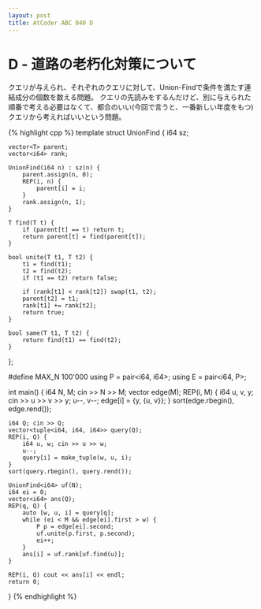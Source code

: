 ```yaml
---
layout: post
title: AtCoder ABC 040 D
---
```


# D - 道路の老朽化対策について

クエリが与えられ、それぞれのクエリに対して、Union-Findで条件を満たす連結成分の個数を数える問題。
クエリの先読みをするんだけど、別に与えられた順番で考える必要はなくて、都合のいい(今回で言うと、一番新しい年度をもつ)クエリから考えればいいという問題。

{% highlight cpp %}
template<typename T>
struct UnionFind {
    i64 sz;

    vector<T> parent;
    vector<i64> rank;

    UnionFind(i64 n) : sz(n) {
        parent.assign(n, 0);
        REP(i, n) {
            parent[i] = i;
        }
        rank.assign(n, 1);
    }

    T find(T t) {
        if (parent[t] == t) return t;
        return parent[t] = find(parent[t]);
    }

    bool unite(T t1, T t2) {
        t1 = find(t1);
        t2 = find(t2);
        if (t1 == t2) return false;

        if (rank[t1] < rank[t2]) swap(t1, t2);
        parent[t2] = t1;
        rank[t1] += rank[t2];
        return true;
    }

    bool same(T t1, T t2) {
        return find(t1) == find(t2);
    }
};

#define MAX_N 100'000
using P = pair<i64, i64>;
using E = pair<i64, P>;

int main() {
    i64 N, M; cin >> N >> M;
    vector<E> edge(M);
    REP(i, M) {
        i64 u, v, y; cin >> u >> v >> y;
        u--, v--;
        edge[i] = {y, {u, v}};
    }
    sort(edge.rbegin(), edge.rend());

    i64 Q; cin >> Q;
    vector<tuple<i64, i64, i64>> query(Q);
    REP(i, Q) {
        i64 u, w; cin >> u >> w;
        u--;
        query[i] = make_tuple(w, u, i);
    }
    sort(query.rbegin(), query.rend());

    UnionFind<i64> uf(N);
    i64 ei = 0;
    vector<i64> ans(Q);
    REP(q, Q) {
        auto [w, u, i] = query[q];
        while (ei < M && edge[ei].first > w) {
            P p = edge[ei].second;
            uf.unite(p.first, p.second);
            ei++;
        }
        ans[i] = uf.rank[uf.find(u)];
    }

    REP(i, Q) cout << ans[i] << endl;
    return 0;
}
{% endhighlight %}